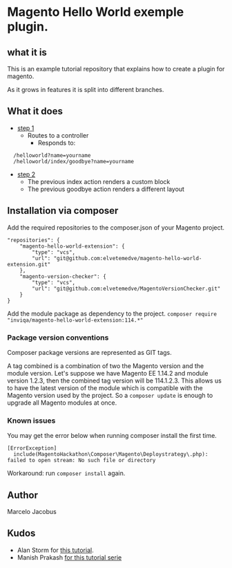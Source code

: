 # Magento Hello World exemple plugin.
## what it is
This is an example tutorial repository that explains how to create a plugin for magento.

As it grows in features it is split into different branches.

## What it does


* [step 1](https://github.com/tinyapps-br/magento-hello-world-extension/tree/step-1)
  * Routes to a controller
    * Responds to:

```
  /helloworld?name=yourname
  /helloworld/index/goodbye?name=yourname
```

* [step 2](https://github.com/tinyapps-br/magento-hello-world-extension/tree/step-2)
  * The previous index action renders a custom block
  * The previous goodbye action renders a different layout

## Installation via composer
Add the required repositories to the composer.json of your Magento project.
```
"repositories": {
    "magento-hello-world-extension": {
        "type": "vcs",
        "url": "git@github.com:elvetemedve/magento-hello-world-extension.git"
    },
    "magento-version-checker": {
        "type": "vcs",
        "url": "git@github.com:elvetemedve/MagentoVersionChecker.git"
    }
}
```

Add the module package as dependency to the project.
`composer require "inviqa/magento-hello-world-extension:114.*"`


### Package version conventions
Composer package versions are represented as GIT tags.

A tag combined is a combination of two the Magento version and the module version.
Let's suppose we have Magento EE 1.14.2 and module version 1.2.3, then the combined tag version will be
114.1.2.3. This allows us to have the latest version of the module which is compatible with the Magento version
used by the project. So a `composer update` is enough to upgrade all Magento modules at once. 

### Known issues

You may get the error below when running composer install the first time.
```
[ErrorException]                                                                                                  
  include(MagentoHackathon\Composer\Magento\Deploystrategy\.php): failed to open stream: No such file or directory
```
Workaround: run `composer install` again.

## Author
Marcelo Jacobus

## Kudos
* Alan Storm for [this tutorial](http://alanstorm.com/magento_controller_hello_world).
* Manish Prakash [for this tutorial serie](http://www.excellencemagentoblog.com/magento-blogs/module-development-series/)